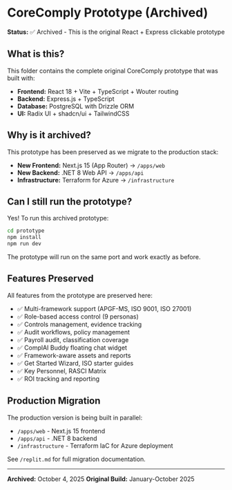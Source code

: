 # CoreComply Prototype (Archived)

**Status:** ✅ Archived - This is the original React + Express clickable prototype

## What is this?

This folder contains the complete original CoreComply prototype that was built with:
- **Frontend:** React 18 + Vite + TypeScript + Wouter routing
- **Backend:** Express.js + TypeScript
- **Database:** PostgreSQL with Drizzle ORM
- **UI:** Radix UI + shadcn/ui + TailwindCSS

## Why is it archived?

This prototype has been preserved as we migrate to the production stack:
- **New Frontend:** Next.js 15 (App Router) → `/apps/web`
- **New Backend:** .NET 8 Web API → `/apps/api`
- **Infrastructure:** Terraform for Azure → `/infrastructure`

## Can I still run the prototype?

Yes! To run this archived prototype:

```bash
cd prototype
npm install
npm run dev
```

The prototype will run on the same port and work exactly as before.

## Features Preserved

All features from the prototype are preserved here:
- ✅ Multi-framework support (APGF-MS, ISO 9001, ISO 27001)
- ✅ Role-based access control (9 personas)
- ✅ Controls management, evidence tracking
- ✅ Audit workflows, policy management
- ✅ Payroll audit, classification coverage
- ✅ ComplAI Buddy floating chat widget
- ✅ Framework-aware assets and reports
- ✅ Get Started Wizard, ISO starter guides
- ✅ Key Personnel, RASCI Matrix
- ✅ ROI tracking and reporting

## Production Migration

The production version is being built in parallel:
- `/apps/web` - Next.js 15 frontend
- `/apps/api` - .NET 8 backend
- `/infrastructure` - Terraform IaC for Azure deployment

See `/replit.md` for full migration documentation.

---

**Archived:** October 4, 2025
**Original Build:** January-October 2025
